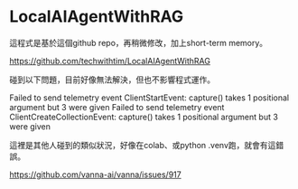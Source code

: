 # LocalAIAgentWithRAG

這程式是基於這個github repo，再稍微修改，加上short-term memory。

https://github.com/techwithtim/LocalAIAgentWithRAG


碰到以下問題，目前好像無法解決，但也不影響程式運作。

Failed to send telemetry event ClientStartEvent: capture() takes 1 positional argument but 3 were given
Failed to send telemetry event ClientCreateCollectionEvent: capture() takes 1 positional argument but 3 were given

這裡是其他人碰到的類似狀況，好像在colab、或python .venv跑，就會有這錯誤。

https://github.com/vanna-ai/vanna/issues/917
